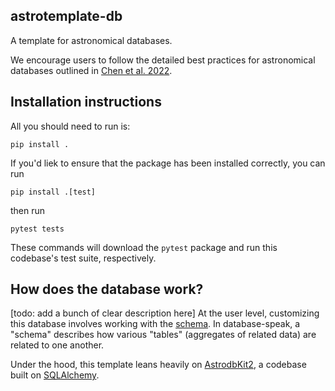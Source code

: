 astrotemplate-db
---------------------------
A template for astronomical databases.

We encourage users to follow the detailed best practices for astronomical databases outlined in [Chen et al. 2022](https://iopscience.iop.org/article/10.3847/1538-4365/ac6268).

Installation instructions
---------------------------
All you should need to run is:

`pip install .`

If you'd liek to ensure that the package has been installed correctly, you can run

`pip install .[test]`

then run

`pytest tests`

These commands will download the `pytest` package and run this codebase's test suite, respectively.


How does the database work?
---------------------------
[todo: add a bunch of clear description here]
At the user level, customizing this database involves working with the [schema](https://github.com/astrodbtoolkit/astrotemplate-db/blob/master/src/astrotemplate/schema.py). In database-speak, a "schema" describes how various "tables" (aggregates of related data) are related to one another.

Under the hood, this template leans heavily on [AstrodbKit2](https://github.com/astrodbtoolkit/AstrodbKit2), a codebase built on [SQLAlchemy](https://www.sqlalchemy.org/).


